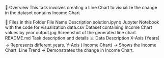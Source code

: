 📌 Overview
This task involves creating a Line Chart to visualize the change in the dataset contains Income Chart

📂 Files in this Folder
File Name	Description
solution.ipynb	Jupyter Notebook with the code for visualization
data.csv	Dataset containing  Income Chart values by year
output.jpg	Screenshot of the generated line chart
README.md	Task description and details
📊 Data Description
X-Axis (Years) → Represents different years.
Y-Axis ( Income Chart) → Shows the  Income Chart.
Line Trend → Demonstrates the change in  Income Chart.
